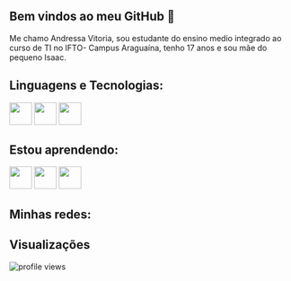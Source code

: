 ## Bem vindos ao meu GitHub 👋

Me chamo Andressa Vitoria, sou estudante do ensino medio integrado ao curso de TI no IFTO- Campus Araguaína, tenho 17 anos e sou mãe do pequeno Isaac.
## Linguagens e Tecnologias:


  <img src="https://cdn.jsdelivr.net/gh/devicons/devicon/icons/arduino/arduino-plain.svg" width="40" height="40"/> <img src="https://cdn.jsdelivr.net/gh/devicons/devicon/icons/java/java-original.svg" width="40" height= "40"/> <img src="https://cdn.jsdelivr.net/gh/devicons/devicon/icons/vscode/vscode-plain.svg" width="40" height="40" />


          
  ## Estou aprendendo:
    
  <img src="https://cdn.jsdelivr.net/gh/devicons/devicon/icons/latex/latex-original.svg" width="40" height="40"/> <img src="https://cdn.jsdelivr.net/gh/devicons/devicon/icons/git/git-original.svg" width="40" height="40" /> <img src="https://cdn.jsdelivr.net/gh/devicons/devicon/icons/github/github-original.svg"  width="40" height="40"/>
          
          
          
## Minhas redes:


## Visualizações
<p>
  <img src="https://gpvc.arturio.dev/iurygdeoliveira" alt="profile views">
</p>
